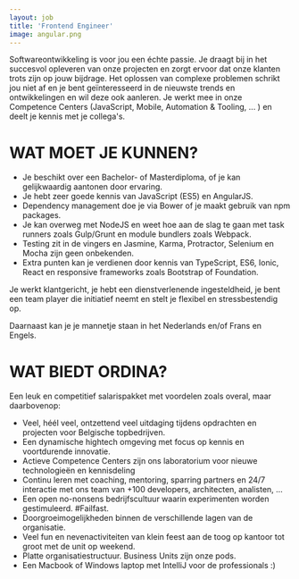 ```yaml
---
layout: job
title: 'Frontend Engineer'
image: angular.png
---
```


Softwareontwikkeling is voor jou een échte passie.
Je draagt bij in het succesvol opleveren van onze projecten en zorgt ervoor dat onze klanten trots zijn op jouw bijdrage.
Het oplossen van complexe problemen schrikt jou niet af en je bent geïnteresseerd in de nieuwste trends en ontwikkelingen en wil deze ook aanleren.
Je werkt mee in onze Competence Centers (JavaScript, Mobile, Automation & Tooling, ... ) en deelt je kennis met je collega's.

# WAT MOET JE KUNNEN?

* Je beschikt over een Bachelor- of Masterdiploma, of je kan gelijkwaardig aantonen door ervaring.
* Je hebt zeer goede kennis van JavaScript (ES5) en AngularJS.
* Dependency management doe je via Bower of je maakt gebruik van npm packages.
* Je kan overweg met NodeJS en weet hoe aan de slag te gaan met task runners zoals Gulp/Grunt en module bundlers zoals Webpack.
* Testing zit in de vingers en Jasmine, Karma, Protractor, Selenium en Mocha zijn geen onbekenden.
* Extra punten kan je verdienen door kennis van TypeScript, ES6, Ionic, React en responsive frameworks zoals Bootstrap of Foundation.

Je werkt klantgericht, je hebt een dienstverlenende ingesteldheid, je bent een team player die initiatief neemt en stelt je flexibel en stressbestendig op.

Daarnaast kan je je mannetje staan in het Nederlands en/of Frans en Engels.

# WAT BIEDT ORDINA?

Een leuk en competitief salarispakket met voordelen zoals overal, maar daarbovenop:

* Veel, héél veel, ontzettend veel uitdaging tijdens opdrachten en projecten voor Belgische topbedrijven.
* Een dynamische hightech omgeving met focus op kennis en voortdurende innovatie.
* Actieve Competence Centers zijn ons laboratorium voor nieuwe technologieën en kennisdeling
* Continu leren met coaching, mentoring, sparring partners en 24/7 interactie met ons team van +100 developers, architecten, analisten, …
* Een open no-nonsens bedrijfscultuur waarin experimenten worden gestimuleerd. #Failfast.
* Doorgroeimogelijkheden binnen de verschillende lagen van de organisatie.
* Veel fun en nevenactiviteiten van klein feest aan de toog op kantoor tot groot met de unit op weekend.
* Platte organisatiestructuur. Business Units zijn onze pods.
* Een Macbook of Windows laptop met IntelliJ voor de professionals :)